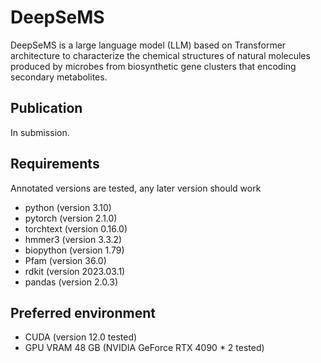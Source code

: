 # DeepSeMS
DeepSeMS is a large language model (LLM) based on Transformer architecture to characterize the chemical structures of natural molecules produced by microbes from biosynthetic gene clusters that encoding secondary metabolites.
## Publication
In submission.
## Requirements
Annotated versions are tested, any later version should work
- python (version 3.10)
- pytorch (version 2.1.0)
- torchtext (version 0.16.0)
- hmmer3 (version 3.3.2)
- biopython (version 1.79)
- Pfam (version 36.0)
- rdkit (version 2023.03.1)
- pandas (version 2.0.3)
## Preferred environment
- CUDA (version 12.0 tested)
- GPU VRAM 48 GB (NVIDIA GeForce RTX 4090 * 2 tested)

